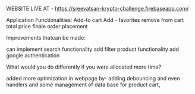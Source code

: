 
WEBSITE LIVE AT - https://sreevatsan-krypto-challenge.firebaseapp.com/


Application Functionalities:
Add-to cart
Add - favorites
remove from cart
total price
finale order placement

Improvements thatcan be made:

can implement search functionality
add filter product functionality
add google authentication

What would you do differently if you were allocated more time?

added more optimization in webpage
by- adding debouncing and even handlers 
and some management of data base for product cart,
